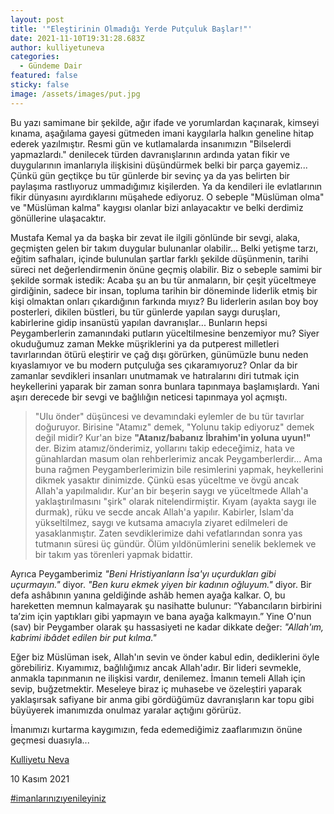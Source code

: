 ```yaml
---
layout: post
title: '"Eleştirinin Olmadığı Yerde Putçuluk Başlar!"'
date: 2021-11-10T19:31:28.683Z
author: kulliyetuneva
categories:
  - Gündeme Dair
featured: false
sticky: false
image: /assets/images/put.jpg
---
```

<!--StartFragment-->

Bu yazı samimane bir şekilde, ağır ifade ve yorumlardan kaçınarak, kimseyi kınama, aşağılama gayesi gütmeden imani kaygılarla halkın geneline hitap ederek yazılmıştır. Resmi gün ve kutlamalarda insanımızın "Bilselerdi yapmazlardı." denilecek türden davranışlarının ardında yatan fikir ve duygularının imanlarıyla ilişkisini düşündürmek belki bir parça gayemiz... Çünkü gün geçtikçe bu tür günlerde bir sevinç ya da yas belirten bir paylaşıma rastlıyoruz ummadığımız kişilerden. Ya da kendileri ile evlatlarının fikir dünyasını ayırdıklarını müşahede ediyoruz. O sebeple "Müslüman olma" ve "Müslüman kalma" kaygısı olanlar bizi anlayacaktır ve belki derdimiz gönüllerine ulaşacaktır.

Mustafa Kemal ya da başka bir zevat ile ilgili gönlünde bir sevgi, alaka, geçmişten gelen bir takım duygular bulunanlar olabilir... Belki yetişme tarzı, eğitim safhaları, içinde bulunulan şartlar farklı şekilde düşünmenin, tarihi süreci net değerlendirmenin önüne geçmiş olabilir. Biz o sebeple samimi bir şekilde sormak istedik: Acaba şu an bu tür anmaların, bir çeşit yüceltmeye girdiğinin, sadece bir insan, topluma tarihin bir döneminde liderlik etmiş bir kişi olmaktan onları çıkardığının farkında mıyız? Bu liderlerin asılan boy boy posterleri, dikilen büstleri, bu tür günlerde yapılan saygı duruşları, kabirlerine gidip insanüstü yapılan davranışlar... Bunların hepsi Peygamberlerin zamanındaki putların yüceltilmesine benzemiyor mu? Siyer okuduğumuz zaman Mekke müşriklerini ya da putperest milletleri tavırlarından ötürü eleştirir ve çağ dışı görürken, günümüzle bunu neden kıyaslamıyor ve bu modern putçuluğa ses çıkaramıyoruz? Onlar da bir zamanlar sevdikleri insanları unutmamak ve hatıralarını diri tutmak için heykellerini yaparak bir zaman sonra bunlara tapınmaya başlamışlardı. Yani aşırı derecede bir sevgi ve bağlılığın neticesi tapınmaya yol açmıştı.

> "Ulu önder" düşüncesi ve devamındaki eylemler de bu tür tavırlar doğuruyor. Birisine "Atamız" demek, "Yolunu takip ediyoruz" demek değil midir? Kur'an bize **"Atanız/babanız İbrahim'in yoluna uyun!"** der. Bizim atamız/önderimiz, yollarını takip edeceğimiz, hata ve günahlardan masum olan rehberlerimiz ancak Peygamberlerdir... Ama buna rağmen Peygamberlerimizin bile resimlerini yapmak, heykellerini dikmek yasaktır dinimizde. Çünkü esas yüceltme ve övgü ancak Allah'a yapılmalıdır. Kur'an bir beşerin saygı ve yüceltmede Allah'a yaklaştırılmasını "şirk" olarak nitelendirmiştir. Kıyam (ayakta saygı ile durmak), rüku ve secde ancak Allah'a yapılır. Kabirler, İslam'da yükseltilmez, saygı ve kutsama amacıyla ziyaret edilmeleri de yasaklanmıştır. Zaten sevdiklerimize dahi vefatlarından sonra yas tutmanın süresi üç gündür. Ölüm yıldönümlerini senelik beklemek ve bir takım yas törenleri yapmak bidattir.

Ayrıca Peygamberimiz *"Beni Hristiyanların İsa'yı uçurdukları gibi uçurmayın."* diyor. *"Ben kuru ekmek yiyen bir kadının oğluyum."* diyor. Bir defa ashâbının yanına geldiğinde ashâb hemen ayağa kalkar. O, bu hareketten memnun kalmayarak şu nasihatte bulunur: “Yabancıların birbirini ta’zim için yaptıkları gibi yapmayın ve bana ayağa kalkmayın.” Yine O'nun (sav) bir Peygamber olarak şu hassasiyeti ne kadar dikkate değer: *"Allah'ım, kabrimi ibâdet edilen bir put kılma."*

Eğer biz Müslüman isek, Allah'ın sevin ve önder kabul edin, dediklerini öyle görebiliriz. Kıyamımız, bağlılığımız ancak Allah'adır. Bir lideri sevmekle, anmakla tapınmanın ne ilişkisi vardır, denilemez. İmanın temeli Allah için sevip, buğzetmektir. Meseleye biraz iç muhasebe ve özeleştiri yaparak yaklaşırsak safiyane bir anma gibi gördüğümüz davranışların kar topu gibi büyüyerek imanımızda onulmaz yaralar açtığını görürüz.

İmanımızı kurtarma kaygımızın, feda edemediğimiz zaaflarımızın önüne geçmesi duasıyla...

[Kulliyetu Neva](https://www.facebook.com/kulliyetu.neva?__cft__[0]=AZV9XA5Yx9tDywpmtfHMgO0KqYMEAGIf9TO7710aq1tQv_chbqr8ye_xsP_MqbVAC3AnjQzHtu6K_rsej_vJIKJI5W71A_H5rW-MnXwDuJHSn_SxIKAeBhT77dNMYs1eXpo&__tn__=-]K-R)

10 Kasım 2021

[\#imanlarınızıyenileyiniz](https://www.facebook.com/hashtag/imanlar%C4%B1n%C4%B1z%C4%B1yenileyiniz?__eep__=6&__cft__[0]=AZV9XA5Yx9tDywpmtfHMgO0KqYMEAGIf9TO7710aq1tQv_chbqr8ye_xsP_MqbVAC3AnjQzHtu6K_rsej_vJIKJI5W71A_H5rW-MnXwDuJHSn_SxIKAeBhT77dNMYs1eXpo&__tn__=*NK-R)

<!--EndFragment-->
